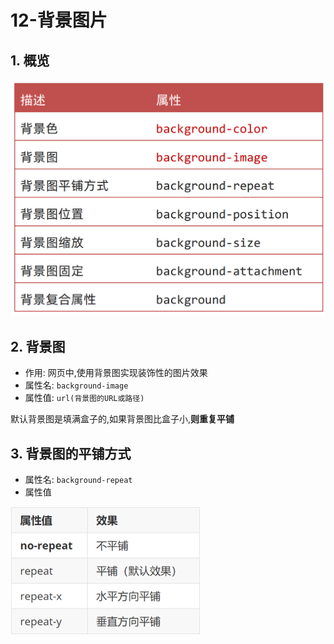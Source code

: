 # 12-背景图片

## 1. 概览

![背景属性](./img/背景属性.png)

## 2. 背景图

- 作用: 网页中,使用背景图实现装饰性的图片效果
- 属性名: `background-image`
- 属性值: `url(背景图的URL或路径)`

默认背景图是填满盒子的,如果背景图比盒子小,**则重复平铺**

## 3. 背景图的平铺方式

- 属性名: `background-repeat`
- 属性值

![背景图平铺方式](./img/背景图平铺方式.png)
